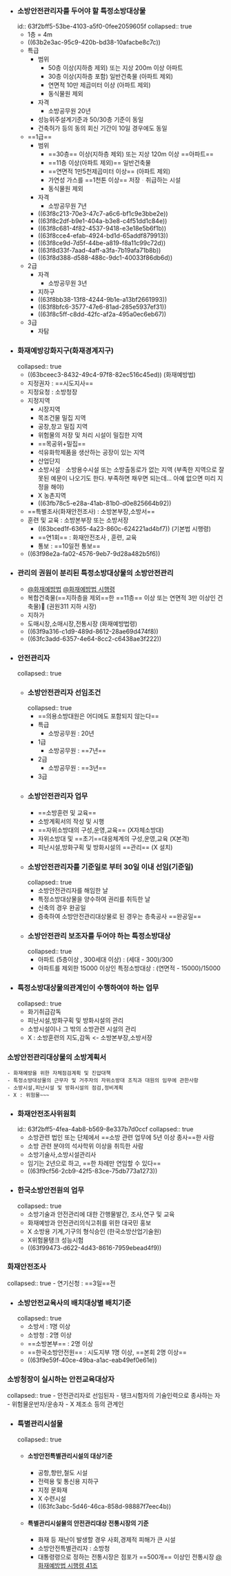 - ### 소방안전관리자를 두어야 할 특정소방대상물
  id:: 63f2bff5-53be-4103-a5f0-0fee2059605f
  collapsed:: true
	- 1층 = 4m
	- ((63b2e3ac-95c9-420b-bd38-10afacbe8c7c))
	- 특급
		- 범위
			- 50층 이상(지하층 제외) 또는 지상 200m 이상 아파트
			- 30층 이상(지하층 포함) 일반건축물 (아파트 제외)
			- 연면적 10만 제곱미터 이상 (아파트 제외)
			- 동식물원 제외
		- 자격
			- 소방공무원 20년
		- 성능위주설계기준과 50/30층 기준이 동일
		- 건축허가 등의 동의 회신 기간이 10일 경우에도 동일
	- ==1급==
		- 범위
			- ==30층== 이상(지하층 제외) 또는 지상 120m 이상 ==아파트==
			- ==11층 이상(아파트 제외)== 일반건축물
			- ==연면적 1만5천제곱미터 이상== (아파트 제외)
			- 가연성 가스를 ==1천톤 이상== 저장ᆞ취급하는 시설
			- 동식물원 제외
		- 자격
			- 소방공무원 7년
		- ((63f8c213-70e3-47c7-a6c6-bf1c9e3bbe2e))
		- ((63f8c2df-b9e1-404a-b3e8-c4f51dd1c84e))
		- ((63f8c681-4f82-4537-9418-e3e18e5b6f1b))
		- ((63f8cce4-efab-4924-bd1d-65addf879913))
		- ((63f8ce9d-7d5f-44be-a819-f8a11c99c72d))
		- ((63f8d33f-7aad-4aff-a3fa-7b19afa71b8b))
		- ((63f8d388-d588-488c-9dc1-40033f86db6d))
	- 2급
		- 자격
			- 소방공무원 3년
		- 지하구
		- ((63f8bb38-13f8-4244-9b1e-a13bf2661993))
		- ((63f8bfc6-3577-47e6-81ad-285e5937ef31))
		- ((63f8c5ff-c8dd-42fc-af2a-495a0ec6eb67))
	- 3급
		- 자탐
- ### 화재예방강화지구(화재경계지구)
  collapsed:: true
	- ((63bceec3-8432-49c4-97f8-82ec516c45ed)) (화재예방법)
	- 지정권자 : ==시도지사==
	- 지정요청 : 소방청장
	- 지정지역
		- 시장지역
		- 목조건물 밀집 지역
		- 공창,창고 밀집 지역
		- 위험물의 저장 및 처리 시설이 밀집한 지역
		- ==목공위+밀집==
		- 석유화학제품을 생산하는 공장이 있는 지역
		- 산업단지
		- 소방시설ᆞ소방용수시설 또는 소방출동로가 없는 지역 (부족한 지역으로 잘못된 예문이 나오기도 한다. 부족하면 채우면 되는데... 아예 없으면 미리 지정을 해야)
		- X 농촌지역
		- ((63fb78c5-e28a-41ab-81b0-d0e825664b92))
	- ==특별조사(화재안전조사) : 소방본부장,소방서==
	- 훈련 및 교육 : 소방본부장 또는 소방서장
		- ((63bced1f-6365-4a23-860c-624221ad4bf7)) (기본법 시행령)
		- ==연1회== : 화재안전조사 , 훈련, 교육
		- 통보 : ==10일전 통보==
	- ((63f98e2a-fa02-4576-9eb7-9d28a482b5f6))
- ### 관리의 권원이 분리된 특정소방대상물의 소방안전관리
	- [@화재예방법](((63ac45db-b600-462a-9a63-9a731c455a43)))  [@화재예방법 시행령](((63c7a855-98ce-45e9-b8d3-6f2cca9d28b7)))
	- 복합건축물(==지하층을 제외==한 ==11층== 이상 또는 연면적 3만 이상인 건축물)💚 (권원311 지하 시장)
	- 지하가
	- 도매시장,소매시장,전통시장 (화재예방법령)
	- ((63f9a316-c1d9-489d-8612-28ae69d474f8))
	- ((63fc3add-6357-4e64-8cc2-c6438ae3f222))
- ### 안전관리자
  collapsed:: true
	- ### 소방안전관리자 선임조건 
	  collapsed:: true
		- ==의용소방대원은 어디에도 포함되지 않는다==
		- 특급
			- 소방공무원 : 20년
		- 1급
			- 소방공무원 : ==7년==
		- 2급
			- 소방공무원 : ==3년==
		- 3급
	- ### 소방안전관리자 업무
		- ==소방훈련 및 교육==
		- 소방계획서의 작성 및 시행
		- ==자위소방대의 구성,운영,교육== (X자체소방대)
		- 자위소방대 및 ==초기==대응체계의 구성,운영,교육 (X본격)
		- 피난시설,방화구획 및 방화시설의 ==관리== (X 설치)
	- ### 소방안전관리자를 기준일로 부터 30일 이내 선임(기준일)
	  collapsed:: true
		- 소방안전관리자를 해임한 날
		- 특정소방대상물을 양수하여 권리를 취득한 날
		- 신축의 경우 완공일
		- 증축하여 소방안전관리대상물로 된 경우는 층축공사 ==완공일==
	- ### 소방안전관리 보조자를 두어야 하는 특정소방대상
	  collapsed:: true
		- 아파트 (5층이상 , 300세대 이상) :  (세대 - 300)/300
		- 아파트를 제외한 15000 이상인 특정소방대상 : (연면적 -  15000)/15000
- ### 특정소방대상물의관계인이 수행하여야 하는 업무
  collapsed:: true
	- 화기취급감독
	- 피난시설,방화구획 및 방화시설의 관리
	- 소방시설이나 그 밖의 소방관련 시설의 관리
	- X : 소방훈련의 지도,감독 <- 소방본부장,소방서장
### 소방안전관리대상물의 소방계획서
	- 화재예방을 위한 자체점검계획 및 진압대책
	- 특정소방대상물의 근무자 및 거주자의 자위소방대 조직과 대원의 임무에 관한사항
	- 소방시설,피난시설 및 방화시설의 점검,정비계획
	- X : 위험물~~~
- ### 화재안전조사위원회 
  id:: 63f2bff5-4fea-4ab8-b569-8e337b7d0ccf
  collapsed:: true
	- 소방관련 법인 또는 단체에서 ==소방 관련 업무에 5년 이상 종사==한 사람
	- 소방 관련 분야의 석사학위 이상을 취득한 사람
	- 소방기술사,소방시설관리사
	- 임기는 2년으로 하고, ==한 차례만 연임할 수 있다==
	- ((63f9cf56-2cb9-42f5-83ce-75db773a1273))
- ### 한국소방안전원의 업무 
  collapsed:: true
	- 소방기술과 안전관리에 대한 간행물발간, 조사,연구 및 교육
	- 화재예방과 안전관리의식고취를 위한 대국민 홍보
	- X 소방용 기계,기구의 형식승인 (한국소방산업기술원)
	- X위험물탱크 성능시험
	- ((63f99473-d622-4d43-8616-7959ebead4f9))
### 화재안전조사
collapsed:: true
	- 연기신청 : ==3일==전
- ### 소방안전교육사의 배치대상별 배치기준
  collapsed:: true
	- 소방서 : 1명 이상
	- 소방청 : 2명 이상
	- ==소방본부== : 2명 이상
	- ==한국소방안전원== : 시도지부 1명 이상, ==본회 2명 이상==
	- ((63f9e59f-40ce-49ba-a1ac-eab49ef0e61e))
### 소방청장이 실시하는 안전교육대상자
collapsed:: true
	- 안전관리자로 선임된자
	- 탱크시험자의 기술인력으로 종사하는 자
	- 위험물운반자/운송자
	- X 제조소 등의 관계인
- ### 특별관리시설물
  collapsed:: true
	- #### 소방안전특별관리시설의 대상기준
		- 공항,항만,철도 시설
		- 전력용 및 통신용 지하구
		- 지정 문화재
		- X 수련시설
		- ((63fc3abc-5d46-46ca-858d-98887f7eec4b))
	- #### 특별관리시설물의 안전관리대상 전통시장의 기준
		- 화재 등 재난이 발생할 경우 사회,경제적 피해가 큰 시설
		- 소방안전특별관리자 : 소방청
		- 대통령령으로 정하는 전통시장은 점포가 ==500개== 이상인 전통시장 [@화재예방법 시행령 41조](((63db74f4-6648-477b-b12a-37f5e33f8714)))